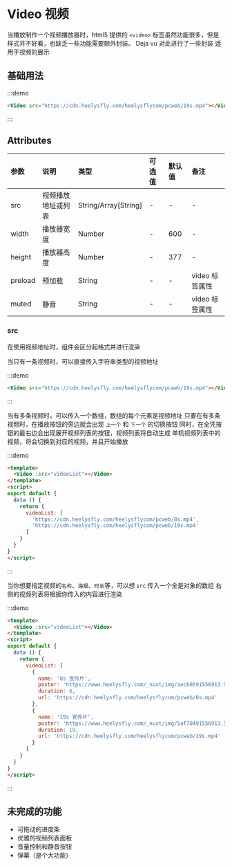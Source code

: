 # Video 视频
当播放制作一个视频播放器时，html5 提供的 `<video>` 标签虽然功能很多，但是样式并不好看，也缺乏一些功能需要额外封装。
Deja vu 对此进行了一些封装
适用于视频的展示

## 基础用法

:::demo
```html
<Video src="https://cdn.heelysfly.com/heelysflycom/pcweb/19s.mp4"></Video>
```
:::

## Attributes
| 参数 | 说明 | 类型 | 可选值 | 默认值 | 备注 |
| :----- | :----- | :----- | :----- | :----- | :----- |
| src | 视频播放地址或列表 | String/Array[String] | - | - | - |
| width | 播放器宽度 | Number | - | 600 | - |
| height | 播放器高度 | Number | - | 377 | - |
| preload | 预加载 | String | - | - | video 标签属性 |
| muted | 静音 | String | - | - | video 标签属性 |

### src
在使用视频地址时，组件会区分起格式并进行渲染

当只有一条视频时，可以直接传入字符串类型的视频地址

:::demo
```html
<Video src="https://cdn.heelysfly.com/heelysflycom/pcweb/19s.mp4"></Video>
```
:::

当有多条视频时，可以传入一个数组，数组的每个元素是视频地址
只要在有多条视频时，在播放按钮的旁边就会出现 `上一个` 和 `下一个` 的切换按钮
同时，在全凭按钮的最右边会出现展开视频列表的按钮，视频列表将自动生成
单机视频列表中的视频，将会切换到对应的视频，并且开始播放

:::demo
```html
<template>
  <Video :src="videoList"></Video>
</template>
<script>
export default {
  data () {
    return {
      videoList: [
        'https://cdn.heelysfly.com/heelysflycom/pcweb/8s.mp4',
        'https://cdn.heelysfly.com/heelysflycom/pcweb/19s.mp4'
      ]
    }
  }
}
</script>
```
:::

当你想要指定视频的`名称`、`海报`、`时长`等，可以想 `src` 传入一个全是对象的数组
右侧的视频列表将根据你传入的内容进行渲染

:::demo
```html
<template>
  <Video :src="videoList"></Video>
</template>
<script>
export default {
  data () {
    return {
      videoList: [
        {
          name: '8s 宣传片',
          poster: 'https://www.heelysfly.com/_nuxt/img/aecb0591556913.5e349151df357.a72b413.jpg',
          duration: 8,
          url: 'https://cdn.heelysfly.com/heelysflycom/pcweb/8s.mp4'
        },
        {
          name: '19s 宣传片',
          poster: 'https://www.heelysfly.com/_nuxt/img/5af70491556913.5e349151d7573.60ee5f6.jpg',
          duration: 19,
          url: 'https://cdn.heelysfly.com/heelysflycom/pcweb/19s.mp4'
        }
      ]
    }
  }
}
</script>
```
:::

## 未完成的功能
- 可拖动的进度条
- 优雅的视频列表面板
- 音量控制和静音按钮
- 弹幕（是个大功能）